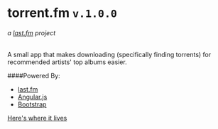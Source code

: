 torrent.fm `v.1.0.0`
==========
###### a [last.fm](http://last.fm) project 



A small app that makes downloading (specifically finding torrents) for recommended artists' top albums easier. 

####Powered By:

- [last.fm](http://last.fm)
- [Angular.js](http://angularjs.org)
- [Bootstrap](http://getbootstrap.com)


[Here's where it lives](http://himynameisdave.github.io/torrent.fm)
